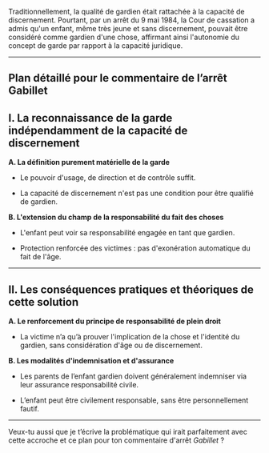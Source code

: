 Traditionnellement, la qualité de gardien était rattachée à la capacité de discernement. Pourtant, par un arrêt du 9 mai 1984, la Cour de cassation a admis qu'un enfant, même très jeune et sans discernement, pouvait être considéré comme gardien d'une chose, affirmant ainsi l'autonomie du concept de garde par rapport à la capacité juridique.

---

## **Plan détaillé pour le commentaire de l’arrêt Gabillet**

## **I. La reconnaissance de la garde indépendamment de la capacité de discernement**

**A. La définition purement matérielle de la garde**

- Le pouvoir d'usage, de direction et de contrôle suffit.
    
- La capacité de discernement n'est pas une condition pour être qualifié de gardien.
    

**B. L'extension du champ de la responsabilité du fait des choses**

- L'enfant peut voir sa responsabilité engagée en tant que gardien.
    
- Protection renforcée des victimes : pas d'exonération automatique du fait de l'âge.
    

---

## **II. Les conséquences pratiques et théoriques de cette solution**

**A. Le renforcement du principe de responsabilité de plein droit**

- La victime n’a qu’à prouver l'implication de la chose et l'identité du gardien, sans considération d'âge ou de discernement.
    

**B. Les modalités d'indemnisation et d'assurance**

- Les parents de l’enfant gardien doivent généralement indemniser via leur assurance responsabilité civile.
    
- L’enfant peut être civilement responsable, sans être personnellement fautif.
    

---

Veux-tu aussi que je t’écrive la problématique qui irait parfaitement avec cette accroche et ce plan pour ton commentaire d'arrêt _Gabillet_ ?